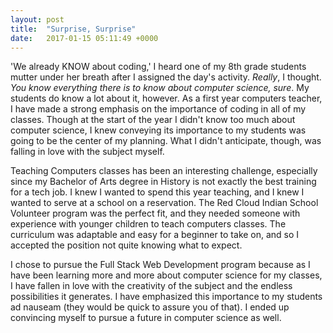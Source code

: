 ```yaml
---
layout: post
title:  "Surprise, Surprise"
date:   2017-01-15 05:11:49 +0000
---
```



'We already KNOW about coding,' I heard one of my 8th grade students mutter under her breath after I assigned the day's activity.  *Really*, I thought.  *You know everything there is to know about computer science, sure*.  My students do know a lot about it, however.  As a first year computers teacher, I have made a strong emphasis on the importance of coding in all of my classes.  Though at the start of the year I didn't know too much about computer science, I knew conveying its importance to my students was going to be the center of my planning.  What I didn't anticipate, though, was falling in love with the subject myself. 


Teaching Computers classes has been an interesting challenge, especially since my Bachelor of Arts degree in History is not exactly the best training for a tech job.  I knew I wanted to spend this year teaching, and I knew I wanted to serve at a school on a reservation.  The Red Cloud Indian School Volunteer program was the perfect fit, and they needed someone with experience with younger children to teach computers classes.  The curriculum was adaptable and easy for a beginner to take on, and so I accepted the position not quite knowing what to expect.  

I chose to pursue the Full Stack Web Development program because as I have been learning more and more about computer science for my classes, I have fallen in love with the creativity of the subject and the endless possibilities it generates.  I have emphasized this importance to my students ad nauseam (they would be quick to assure you of that).  I ended up convincing myself to pursue a future in computer science as well.  
